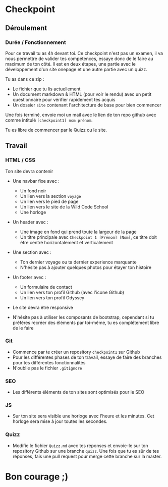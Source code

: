 
# Checkpoint 

## Déroulement

### Durée / Fonctionnement

Pour ce travail tu as 4h devant toi. Ce checkpoint n'est pas un examen, il va nous permettre de valider tes compétences, essaye donc de le faire au maximum de ton côté. Il est en deux étapes, une partie avec le développement d'un site onepage et une autre partie avec un quizz.  

Tu as dans ce zip : 
* Le fichier que tu lis actuellement 
* Un document markdown & HTML (pour voir le rendu) avec un petit questionnaire pour vérifier rapidement tes acquis
* Un dossier `site` contenant l'architecture de base pour bien commencer 

Une fois terminé, envoie moi un mail avec le lien de ton repo github avec comme intitulé `[checkpoint1] nom prénom`. 

Tu es libre de commencer par le Quizz ou le site.

## Travail 

### HTML / CSS 

Ton site devra contenir 
* Une navbar fixe avec :
	* Un fond noir  
	* Un lien vers la section `voyage`
	* Un lien vers le pied de page 
	* Un lien vers le site de la Wild Code School 
	* Une horloge 
* Un header avec : 
	* Une image en fond qui prend toute la largeur de la page 
	* Un titre principale avec `Checkpoint 1 [Prénom] [Nom]`, ce titre doit être centré horizontalement et verticalement 
* Une section avec :
	* Ton dernier voyage ou ta dernier experience marquante 
	* N'hésite pas à ajouter quelques photos pour étayer ton histoire 
* Un footer avec :
	* Un formulaire de contact 
	* Un lien vers ton profil Github (avec l'icone Github)
	* Un lien vers ton profil Odyssey 

* Le site devra être responsive 
* N'hésite pas à utiliser les composants de bootstrap, cependant si tu préfères recréer des éléments par toi-même, tu es complétement libre de le faire 

### Git 

* Commence par te créer un repository `checkpoint1` sur Github 
* Pour les différentes phases de ton travail, essaye de faire des branches pour tes différentes fonctionnalités
* N'oublie pas le fichier `.gitignore`

### SEO 

* Les différents éléments de ton sites sont optimisés pour le SEO 

### JS 

* Sur ton site sera visible une horloge avec l'heure et les minutes. Cet horloge sera mise à jour toutes les secondes.

### Quizz 

* Modifie le fichier `Quizz.md` avec tes réponses et envoie-le sur ton repository Github sur une branche `quizz`. Une fois que tu es sûr de tes réponses, fais une pull request pour merge cette branche sur la master. 


# Bon courage ;) 

